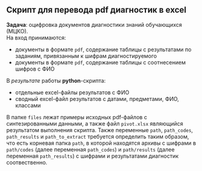 ## Скрипт для перевода pdf диагностик в excel  

**Задача**: оцифровка документов диагностики знаний обучающихся (МЦКО).  
На вход принимаются:  
* документы в формате `pdf`, содержание таблицы с результатами по заданиям, привязанным к шифрам диагностируемого  
* документы в формате `pdf`, содержание таблицы с соотнесением шифров с ФИО  

В *результате* работы **python**-скрипта: 
* отдельные excel-файлы результатов с ФИО  
* сводный excel-файл результатов с датами, предметами, ФИО, классами  

В папке `files` лежат примеры исходных pdf-файлов с синтезированными данными, а также файл `pivot.xlsx` являющийся результатом выполнения скрипта. Также переменные `path`, `path_codes`, `path_results` и `path_to_extract` требуется определить таким образом, что есть корневая папка `path`, в которой находятся архивы с шифрами в `path/codes` (далее переменная `path_codes`) и `path/results` (далее переменная `path_results`) с шифрами и результатами диагностик соотвественно.
